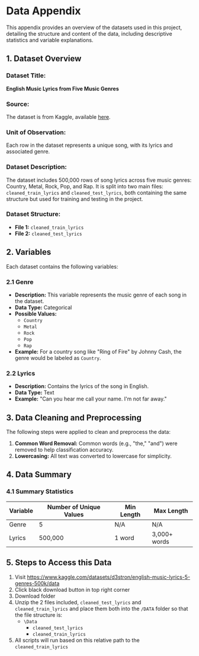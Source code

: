 # Data Appendix

This appendix provides an overview of the datasets used in this project, detailing the structure and content of the data, including descriptive statistics and variable explanations.

## 1. Dataset Overview

### Dataset Title:

**English Music Lyrics from Five Music Genres**

### Source:

The dataset is from Kaggle, available [here](https://www.kaggle.com/datasets/d3stron/english-music-lyrics-5-genres-500k/data).

### Unit of Observation:

Each row in the dataset represents a unique song, with its lyrics and associated genre.

### Dataset Description:

The dataset includes 500,000 rows of song lyrics across five music genres: Country, Metal, Rock, Pop, and Rap. It is split into two main files: `cleaned_train_lyrics` and `cleaned_test_lyrics`, both containing the same structure but used for training and testing in the project.

### Dataset Structure:

- **File 1:** `cleaned_train_lyrics`
- **File 2:** `cleaned_test_lyrics`

## 2. Variables

Each dataset contains the following variables:

### 2.1 Genre

- **Description:** This variable represents the music genre of each song in the dataset.
- **Data Type:** Categorical
- **Possible Values:**
  - `Country`
  - `Metal`
  - `Rock`
  - `Pop`
  - `Rap`
- **Example:** For a country song like "Ring of Fire" by Johnny Cash, the genre would be labeled as `Country`.

### 2.2 Lyrics

- **Description:** Contains the lyrics of the song in English.
- **Data Type:** Text
- **Example:** "Can you hear me call your name. I'm not far away."

## 3. Data Cleaning and Preprocessing

The following steps were applied to clean and preprocess the data:

1. **Common Word Removal:** Common words (e.g., "the," "and") were removed to help classification accuracy.
2. **Lowercasing:** All text was converted to lowercase for simplicity.

## 4. Data Summary

### 4.1 Summary Statistics

| Variable | Number of Unique Values | Min Length | Max Length   |
| -------- | ----------------------- | ---------- | ------------ |
| Genre    | 5                       | N/A        | N/A          |
| Lyrics   | 500,000                 | 1 word     | 3,000+ words |

## 5. Steps to Access this Data

1. Visit https://www.kaggle.com/datasets/d3stron/english-music-lyrics-5-genres-500k/data
2. Click black download button in top right corner
3. Download folder
4. Unzip the 2 files included, `cleaned_test_lyrics` and `cleaned_train_lyrics` and place them both into the `/DATA` folder so that the file structure is:
   - `\Data`
     - `cleaned_test_lyrics`
     - `cleaned_train_lyrics`
5. All scripts will run based on this relative path to the `cleaned_train_lyrics`
